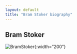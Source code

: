 ```yaml
---
layout: default
title: "Bram Stoker biography"
---
```


## Bram Stoker
![BramStoker]({{site.baseurl}}/assets/stoker.jpg){:width=”200”}



